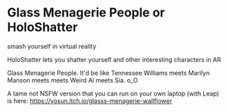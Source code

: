# Glass Menagerie People or HoloShatter
smash yourself in virtual reality 

HoloShatter lets you shatter yourself and other interesting characters in AR 

Glass Menagerie People. It'd be like Tennessee Williams meets Marilyn Manson meets meets Weird Al meets Sia. o_O

A tame not NSFW version that you can run on your own laptop (with Leap) is here: 
https://yosun.itch.io/glasss-menagerie-wallflower 
